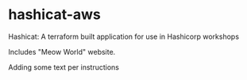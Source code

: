 # hashicat-aws
Hashicat: A terraform built application for use in Hashicorp workshops

Includes "Meow World" website.

Adding some text per instructions


